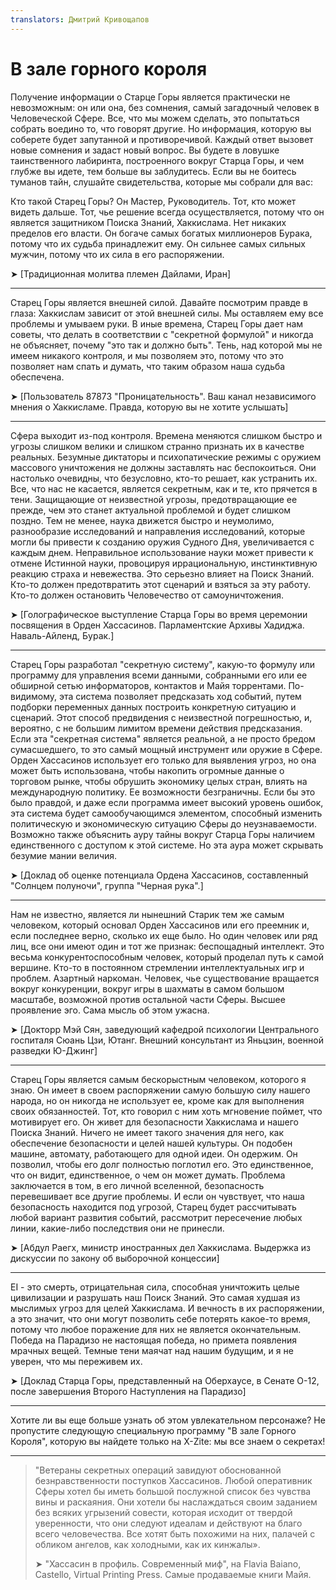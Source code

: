 ```yaml
---
translators: Дмитрий Кривощапов
---
```


# В зале горного короля

Получение информации о Старце Горы является практически не невозможным: он или она, без сомнения, самый загадочный человек в Человеческой Сфере. Все, что мы можем сделать, это попытаться собрать воедино то, что говорят другие. Но информация, которую вы соберете будет запутанной и противоречивой. Каждый ответ вызовет новые сомнения и задаст новый вопрос. Вы будете в ловушке таинственного лабиринта, построенного вокруг Старца Горы, и чем глубже вы идете, тем больше вы заблудитесь. Если вы не боитесь туманов тайн, слушайте свидетельства, которые мы собрали для вас:

Кто такой Старец Горы? Он Мастер, Руководитель. Тот, кто может видеть дальше. Тот, чье решение всегда осуществляется, потому что он является защитником Поиска Знаний, Хаккислама. Нет никаких пределов его власти. Он богаче самых богатых миллионеров Бурака, потому что их судьба принадлежит ему. Он сильнее самых сильных мужчин, потому что их сила в его распоряжении.

➤ \[Традиционная молитва племен Дайлами, Иран\]

---

Старец Горы является внешней силой. Давайте посмотрим правде в глаза: Хаккислам зависит от этой внешней силы. Мы оставляем ему все проблемы и умываем руки. В иные времена, Старец Горы дает нам советы, что делать в соответствии с "секретной формулой" и никогда не объясняет, почему "это так и должно быть". Тень, над которой мы не имеем никакого контроля, и мы позволяем это, потому что это позволяет нам спать и думать, что таким образом наша судьба обеспечена.

➤ \[Пользователь 87873 "Проницательность".
Ваш канал независимого мнения о Хаккисламе.
Правда, которую вы не хотите услышать\]

---

Сфера выходит из-под контроля. Времена меняются слишком быстро и угрозы слишком велики и слишком странно признать их в качестве реальных. Безумные диктаторы и психопатические режимы с оружием массового уничтожения не должны заставлять нас беспокоиться. Они настолько очевидны, что безусловно, кто-то решает, как устранить их. Все, что нас не касается, является секретным, как и те, кто прячется в тени. Защищающие от неизвестной угрозы, предотвращающие ее прежде, чем это станет актуальной проблемой и будет слишком поздно. Тем не менее, наука движется быстро и неумолимо, разнообразие исследований и направления исследований, которые могли бы привести к созданию оружия Судного Дня, увеличивается с каждым днем. Неправильное использование науки может привести к отмене Истинной науки, провоцируя иррациональную, инстинктивную реакцию страха и невежества. Это серьезно влияет на Поиск Знаний. Кто-то должен предотвратить этот сценарий и взяться за эту работу. Кто-то должен остановить Человечество от самоуничтожения.

➤ \[Голографическое выступление Старца Горы
во время церемонии посвящения в Орден Хассасинов.
Парламентские Архивы Хадиджа. Наваль-Айленд, Бурак.\]

---

Старец Горы разработал "секретную систему", какую-то формулу или программу для управления всеми данными, собранными его или ее обширной сетью информаторов, контактов и Майя торрентами. По-видимому, эта система позволяет предсказать ход событий, путем подборки переменных данных построить конкретную ситуацию и сценарий. Этот способ предвидения с неизвестной погрешностью, и, вероятно, с не большим лимитом времени действия предсказания. Если эта "секретная система" является реальной, а не просто бредом сумасшедшего, то это самый мощный инструмент или оружие в Сфере. Орден Хассасинов использует его только для выявления угроз, но она может быть использована, чтобы накопить огромные данные о торговом рынке, чтобы обрушить экономику целых стран, влиять на международную политику. Ее возможности безграничны. Если бы это было правдой, и даже если программа имеет высокий уровень ошибок, эта система будет самообучающимся элементом, способный изменить политическую и экономическую ситуацию Сферы до неузнаваемости. Возможно также объяснить ауру тайны вокруг Старца Горы наличием единственного с доступом к этой системе. Но эта аура может скрывать безумие мании величия.

➤ \[Доклад об оценке потенциала Ордена Хассасинов,
составленный "Солнцем полуночи", группа "Черная рука".\]

---

Нам не известно, является ли нынешний Старик тем же самым человеком, который основал Орден Хассасинов или его преемник и, если последнее верно, сколько их еще было. Но один человек или ряд лиц, все они имеют один и тот же признак: беспощадный интеллект. Это весьма конкурентоспособным человек, который проделал путь к самой вершине. Кто-то в постоянном стремлении интеллектуальных игр и проблем. Азартный наркоман. Человек, чье существование вращается вокруг конкуренции, вокруг игры в шахматы в самом большом масштабе, возможной против остальной части Сферы. Высшее проявление эго. Сама мысль об этом ужасна.

➤ \[Докторр Мэй Сян, заведующий кафедрой психологии
Центрального госпиталя Сюань Цзи, Ютанг. Внешний консультант
из Яньцзин, военной разведки Ю-Джинг\]

---

Старец Горы является самым бескорыстным человеком, которого я знаю. Он имеет в своем распоряжении самую большую силу нашего народа, но он никогда не использует ее, кроме как для выполнения своих обязанностей. Тот, кто говорил с ним хоть мгновение поймет, что мотивирует его. Он живет для безопасности Хаккислама и нашего Поиска Знаний. Ничего не имеет такого значения для него, как обеспечение безопасности и целей нашей культуры. Он подобен машине, автомату, работающего для одной идеи. Он одержим. Он позволил, чтобы его долг полностью поглотил его. Это единственное, что он видит, единственное, о чем он может думать. Проблема заключается в том, в его личной вселенной, безопасность перевешивает все другие проблемы. И если он чувствует, что наша безопасность находится под угрозой, Старец будет рассчитывать любой вариант развития событий, рассмотрит пересечение любых линии, какие-либо последствия они не принесли.

➤ \[Абдул Раегх, министр иностранных дел Хаккислама.
Выдержка из дискуссии по закону об выборочной концессии\]

---

EI - это смерть, отрицательная сила, способная уничтожить целые цивилизации и разрушать наш Поиск Знаний. Это самая худшая из мыслимых угроз для целей Хаккислама. И вечность в их распоряжении, а это значит, что они могут позволить себе потерять какое-то время, потому что любое поражение для них не является окончательным. Победа на Парадизо не настоящая победа, но примета появления мрачных вещей. Темные тени маячат над нашим будущим, и я не уверен, что мы переживем их.

➤ \[Доклад Старца Горы,
представленный на Оберхаусе, в Сенате О-12,
после завершения Второго Наступления на Парадизо\]

---

Хотите ли вы еще больше узнать об этом увлекательном персонаже? Не пропустите следующую специальную программу "В зале Горного Короля", которую вы найдете только на X-Zite: мы все знаем о секретах!

---

> "Ветераны секретных операций завидуют обоснованной безнравственности поступков Хассасинов. Любой оперативник Сферы хотел бы иметь большой послужной список без чувства вины и раскаяния. Они хотели бы наслаждаться своим заданием без всяких угрызений совести, которая исходит от твердой уверенности, что они следуют идеалам и действуют на благо всего человечества. Все хотят быть похожими на них, палачей с обликом ангелов, как холодными, как их кинжалы».
>
> ➤ "Хассасин в профиль. Современный миф", на Flavia
> Baiano, Castello, Virtual Printing Press.
> Самые продаваемые книги Майя.



